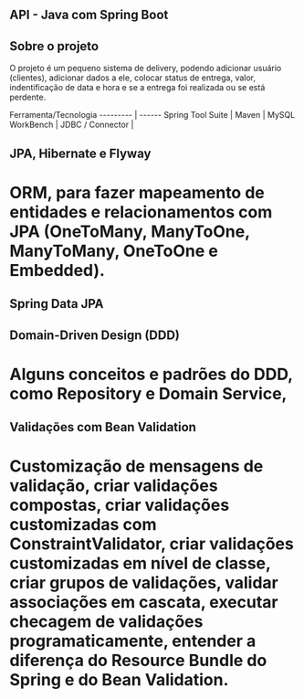 ## API - Java com Spring Boot

## Sobre  o projeto 

O projeto é um pequeno sistema de delivery, podendo adicionar usuário (clientes), adicionar dados a ele, colocar status de entrega, valor, indentificação de data e hora e se a entrega foi realizada ou se está perdente.

Ferramenta/Tecnologia
--------- | ------
Spring Tool Suite |
Maven |
MySQL WorkBench |
JDBC / Connector |

## JPA, Hibernate e Flyway

# ORM, para fazer mapeamento de entidades e relacionamentos com JPA (OneToMany, ManyToOne, ManyToMany, OneToOne e Embedded).

## Spring Data JPA

## Domain-Driven Design (DDD)

# Alguns conceitos e padrões do DDD, como Repository e Domain Service,

## Validações com Bean Validation

# Customização de mensagens de validação, criar validações compostas, criar validações customizadas com ConstraintValidator, criar validações customizadas em nível de classe, criar grupos de validações, validar associações em cascata, executar checagem de validações programaticamente, entender a diferença do Resource Bundle do Spring e do Bean Validation.

